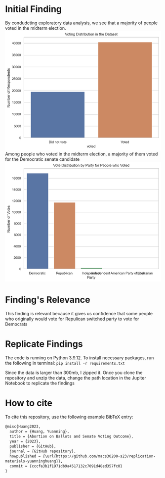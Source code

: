 # Initial Finding
By condudcting exploratory data analysis, we see that a majority of people voted in the midterm election.
![](figs/whether_voted_dist.png)
Among people who voted in the midterm election, a majority of them voted for the Democratic senate candidate
![](figs/party_voted_dist.png)

# Finding's Relevance
This finding is relevant because it gives us confidence that some people who originally would vote for Repulican switched party to vote for Democrats

# Replicate Findings
The code is running on Python 3.9.12. To install necessary packages, run the following in terminal: `pip install -r requirements.txt`

Since the data is larger than 300mb, I zipped it. Once you clone the repository and unzip the data, change the path location in the Jupiter Notebook to replicate the findings


# How to cite
To cite this repository, use the following example BibTeX entry:
```
@misc{Huang2023,
  author = {Huang, Yuanning},
  title = {Abortion on Ballots and Senate Voting Outcome},
  year = {2023},
  publisher = {GitHub},
  journal = {GitHub repository},
  howpublished = {\url{https://github.com/macs30200-s23/replication-materials-yuanninghuang}},
  commit = {cccfa3b1f1971db9a4517132c7091d48ed357fc0}
}
```
